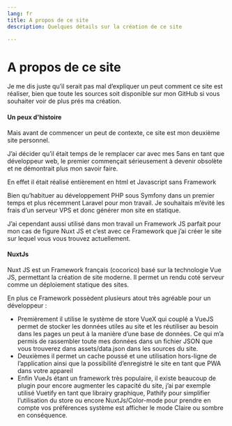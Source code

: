 ```yaml
---
lang: fr
title: A propos de ce site
description: Quelques détails sur la création de ce site

---
```

# A propos de ce site

Je me dis juste qu’il serait pas mal d’expliquer un peut comment ce site est réaliser, bien que toute les sources soit disponible sur mon GitHub si vous souhaiter voir de plus prés ma création.

#### Un peux d'histoire

Mais avant de commencer un peut de contexte, ce site est mon deuxième site personnel.

 J’ai décider qu’il était temps de le remplacer car avec mes 5ans en tant que développeur web, le premier commençait sérieusement à devenir obsolète et ne démontrait plus mon savoir faire.

En effet il était réalisé entièrement en html et Javascript sans Framework

Bien qu’habituer au développement PHP sous Symfony dans un premier temps et plus récemment Laravel pour mon travail. Je souhaitais m’évité les frais d’un serveur VPS et donc générer mon site en statique.

J’ai cependant aussi utilisé dans mon travail un Framework JS parfait pour mon cas de figure Nuxt JS et c’est avec ce Framework que j’ai créer le site sur lequel vous vous trouvez actuellement.

#### NuxtJs

Nuxt JS est un Framework français (cocorico) basé sur la technologie Vue JS, permettant la création de site moderne. Il permet un rendu coté serveur comme un déploiement statique des sites. 

En plus ce Framework possèdent plusieurs atout très agréable pour un développeur :

* Premièrement il utilise le système de store VueX qui couplé a VueJS permet de stocker les données utiles au site et les réutiliser au besoin dans les pages un peut à la manière d’une base de données. Ce qui m’a permis de rassembler toute mes données dans un fichier JSON que vous trouverez dans assets/data.json dans les sources du site.
* Deuxièmes il permet un cache poussé et une utilisation hors-ligne de l’application ainsi que la possibilité d’enregistré le site en tant que PWA dans votre appareil
* Enfin VueJs étant un framework très populaire, il existe beaucoup de plugin pour encore augmenter les capacité du site, j’ai par exemple utilisé Vuetify en tant que librairy graphique, Pathify pour simplifier l’utilisation du store ou encore NuxtJs/Color-mode pour prendre en compte vos préférences système est afficher le mode Claire ou sombre en conséquence.